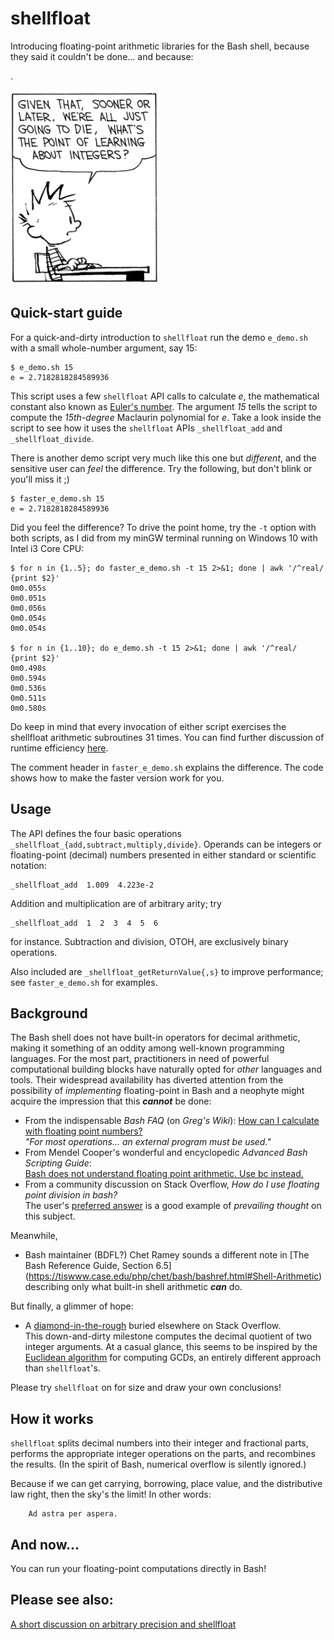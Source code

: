 # shellfloat
Introducing floating-point arithmetic libraries for the Bash shell, because
they said it couldn't be done... and because:

.

![image info](./image.png)

## Quick-start guide
For a quick-and-dirty introduction to `shellfloat` run the demo `e_demo.sh` 
with a small whole-number argument, say 15:
```
$ e_demo.sh 15
e = 2.7182818284589936
```

This script uses a few `shellfloat` API calls to calculate *e*, the mathematical
constant also known as [Euler's number](https://oeis.org/A001113). The argument
*15* tells the script to compute the *15th-degree* 
Maclaurin polynomial for *e*. Take a look inside the script to see how it uses
the `shellfloat` APIs `_shellfloat_add` and `_shellfloat_divide`.

There is another demo script very much like this one but *different*, and the
sensitive user can *feel* the difference. Try the following, but don't blink 
or you'll miss it ;)
```
$ faster_e_demo.sh 15
e = 2.7182818284589936
```

Did you feel the difference? To drive the point home, try the `-t` option with
both scripts, as I did from my minGW terminal running on Windows 10 with Intel i3
Core CPU:
```
$ for n in {1..5}; do faster_e_demo.sh -t 15 2>&1; done | awk '/^real/ {print $2}'
0m0.055s
0m0.051s
0m0.056s
0m0.054s
0m0.054s

$ for n in {1..10}; do e_demo.sh -t 15 2>&1; done | awk '/^real/ {print $2}'
0m0.498s
0m0.594s
0m0.536s
0m0.511s
0m0.580s
```

Do keep in mind that every invocation of either script exercises the shellfloat 
arithmetic subroutines 31 times. You can find further discussion of runtime efficiency
[here](https://github.com/clarity20/shellfloat/wiki/Shellfloat-and-runtime-efficiency "Shellfloat and runtime efficiency").

The comment header in `faster_e_demo.sh` explains the difference. The code shows
how to make the faster version work for you.

## Usage
The API defines the four basic operations `_shellfloat_{add,subtract,multiply,divide}`.
Operands can be integers or floating-point (decimal) numbers presented in either standard
or scientific notation:
```
_shellfloat_add  1.009  4.223e-2
```
Addition and multiplication are of arbitrary arity; try 
```
_shellfloat_add  1  2  3  4  5  6
```
for instance. Subtraction and division, OTOH, are exclusively binary operations. 

Also included are `_shellfloat_getReturnValue{,s}` to improve performance; see 
`faster_e_demo.sh` for examples.

## Background
The Bash shell does not have built-in operators for decimal arithmetic, making it
something of an oddity among well-known programming languages. For the most part,
practitioners in need of powerful computational building blocks have naturally opted
for *other* languages and tools. Their widespread availability has diverted attention
from the possibility of *implementing* floating-point in Bash and a neophyte might
acquire the impression that this ***cannot*** be done:

+ From the indispensable _Bash FAQ_ (on _Greg's Wiki_): [How can I calculate with floating point numbers?](http://mywiki.wooledge.org/BashFAQ/022)  
  *"For most operations... an external program must be used."*
+ From Mendel Cooper's wonderful and encyclopedic _Advanced Bash Scripting Guide_:  
  [Bash does not understand floating point arithmetic. Use bc instead.](https://tldp.org/LDP/abs/html/ops.html#NOFLOATINGPOINT)
+ From a community discussion on Stack Overflow, _How do I use floating point division in bash?_  
  The user's [preferred answer](https://stackoverflow.com/questions/12722095/how-do-i-use-floating-point-division-in-bash#12722107)
  is a good example of _prevailing thought_ on this subject.

Meanwhile, 

+ Bash maintainer (BDFL?) Chet Ramey sounds a different note in [The Bash Reference Guide, Section 6.5] (https://tiswww.case.edu/php/chet/bash/bashref.html#Shell-Arithmetic)
  describing only what built-in shell arithmetic ***can*** do.

But finally, a glimmer of hope:

+ A [diamond-in-the-rough](http://stackoverflow.com/a/24431665/3776858) buried elsewhere
  on Stack Overflow.  
  This down-and-dirty milestone computes the decimal quotient of two integer arguments. At a casual
  glance, this seems to be inspired by the [Euclidean algorithm](https://mathworld.wolfram.com/EuclideanAlgorithm.html)
  for computing GCDs, an entirely different approach than `shellfloat`'s.

Please try `shellfloat` on for size and draw your own conclusions!

## How it works
`shellfloat` splits decimal numbers into their integer and fractional parts,
performs the appropriate integer operations on the parts, and recombines the results.
(In the spirit of Bash, numerical overflow is silently ignored.)

Because if we can get carrying, borrowing, place value, and the distributive
law right, then the sky's the limit! In other words:

        Ad astra per aspera.

## And now...
You can run your floating-point computations directly in Bash!

## Please see also:
[A short discussion on arbitrary precision and shellfloat](https://github.com/clarity20/shellfloat/wiki/Shellfloat-and-arbitrary-precision-arithmetic)
